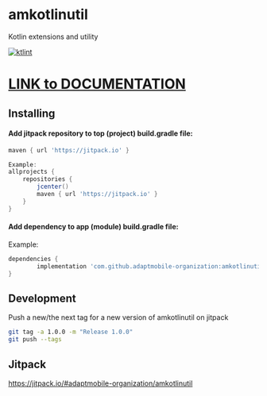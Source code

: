# amkotlinutil
Kotlin extensions and utility

[![ktlint](https://img.shields.io/badge/code%20style-%E2%9D%A4-FF4081.svg)](https://ktlint.github.io/)

# [LINK to DOCUMENTATION](https://amkotlinutil-docs.firebaseapp.com/)

## Installing

#### Add jitpack repository to top (project) build.gradle file:
```groovy
maven { url 'https://jitpack.io' }

Example:
allprojects {
    repositories {
        jcenter()
        maven { url 'https://jitpack.io' }
    }
}
```

#### Add dependency to app (module) build.gradle file:

Example:
```groovy
dependencies {
        implementation 'com.github.adaptmobile-organization:amkotlinutil:<current_version>'
}
```
    
## Development

Push a new/the next tag for a new version of amkotlinutil on jitpack

```bash
git tag -a 1.0.0 -m "Release 1.0.0"
git push --tags
```

## Jitpack

https://jitpack.io/#adaptmobile-organization/amkotlinutil

